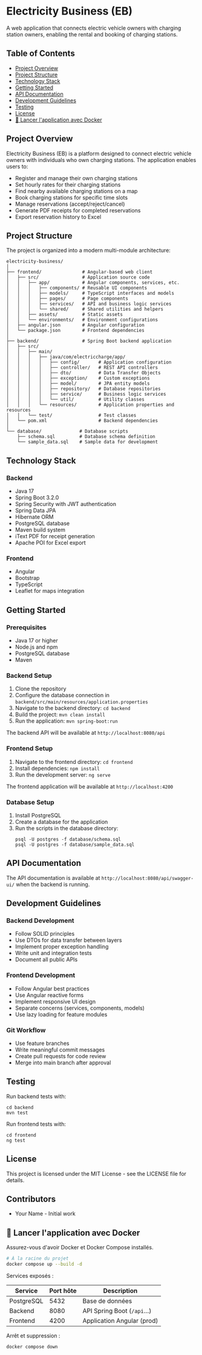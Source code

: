 # Electricity Business (EB)

A web application that connects electric vehicle owners with charging station owners, enabling the rental and booking of charging stations.

## Table of Contents
- [Project Overview](#project-overview)
- [Project Structure](#project-structure)
- [Technology Stack](#technology-stack)
- [Getting Started](#getting-started)
- [API Documentation](#api-documentation)
- [Development Guidelines](#development-guidelines)
- [Testing](#testing)
- [License](#license)
- [🐳 Lancer l'application avec Docker](#🐳-lancer-l'application-avec-docker)

## Project Overview

Electricity Business (EB) is a platform designed to connect electric vehicle owners with individuals who own charging stations. The application enables users to:

- Register and manage their own charging stations
- Set hourly rates for their charging stations
- Find nearby available charging stations on a map
- Book charging stations for specific time slots
- Manage reservations (accept/reject/cancel)
- Generate PDF receipts for completed reservations
- Export reservation history to Excel

## Project Structure

The project is organized into a modern multi-module architecture:

```
electricity-business/
│
├── frontend/               # Angular-based web client
│   ├── src/                # Application source code
│   │   ├── app/            # Angular components, services, etc.
│   │   │   ├── components/ # Reusable UI components
│   │   │   ├── models/     # TypeScript interfaces and models
│   │   │   ├── pages/      # Page components
│   │   │   ├── services/   # API and business logic services
│   │   │   └── shared/     # Shared utilities and helpers
│   │   ├── assets/         # Static assets
│   │   └── environments/   # Environment configurations
│   ├── angular.json        # Angular configuration
│   └── package.json        # Frontend dependencies
│
├── backend/                # Spring Boot backend application
│   ├── src/
│   │   ├── main/
│   │   │   ├── java/com/electriccharge/app/
│   │   │   │   ├── config/       # Application configuration
│   │   │   │   ├── controller/   # REST API controllers
│   │   │   │   ├── dto/          # Data Transfer Objects
│   │   │   │   ├── exception/    # Custom exceptions
│   │   │   │   ├── model/        # JPA entity models
│   │   │   │   ├── repository/   # Database repositories
│   │   │   │   ├── service/      # Business logic services
│   │   │   │   └── util/         # Utility classes
│   │   │   └── resources/        # Application properties and resources
│   │   └── test/                 # Test classes
│   └── pom.xml                   # Backend dependencies
│
└── database/              # Database scripts
    ├── schema.sql         # Database schema definition
    └── sample_data.sql    # Sample data for development
```

## Technology Stack

### Backend
- Java 17
- Spring Boot 3.2.0
- Spring Security with JWT authentication
- Spring Data JPA
- Hibernate ORM
- PostgreSQL database
- Maven build system
- iText PDF for receipt generation
- Apache POI for Excel export

### Frontend
- Angular
- Bootstrap
- TypeScript
- Leaflet for maps integration

## Getting Started

### Prerequisites
- Java 17 or higher
- Node.js and npm
- PostgreSQL database
- Maven

### Backend Setup
1. Clone the repository
2. Configure the database connection in `backend/src/main/resources/application.properties`
3. Navigate to the backend directory: `cd backend`
4. Build the project: `mvn clean install`
5. Run the application: `mvn spring-boot:run`

The backend API will be available at `http://localhost:8080/api`

### Frontend Setup
1. Navigate to the frontend directory: `cd frontend`
2. Install dependencies: `npm install`
3. Run the development server: `ng serve`

The frontend application will be available at `http://localhost:4200`

### Database Setup
1. Install PostgreSQL
2. Create a database for the application
3. Run the scripts in the database directory:
   ```
   psql -U postgres -f database/schema.sql
   psql -U postgres -f database/sample_data.sql
   ```

## API Documentation

The API documentation is available at `http://localhost:8080/api/swagger-ui/` when the backend is running.

## Development Guidelines

### Backend Development
- Follow SOLID principles
- Use DTOs for data transfer between layers
- Implement proper exception handling
- Write unit and integration tests
- Document all public APIs

### Frontend Development
- Follow Angular best practices
- Use Angular reactive forms
- Implement responsive UI design
- Separate concerns (services, components, models)
- Use lazy loading for feature modules

### Git Workflow
- Use feature branches
- Write meaningful commit messages
- Create pull requests for code review
- Merge into main branch after approval

## Testing

Run backend tests with:
```
cd backend
mvn test
```

Run frontend tests with:
```
cd frontend
ng test
```

## License

This project is licensed under the MIT License - see the LICENSE file for details.

## Contributors

- Your Name - Initial work 

## 🐳 Lancer l'application avec Docker

Assurez-vous d'avoir Docker et Docker Compose installés.

```bash
# À la racine du projet
docker compose up --build -d
```

Services exposés :

| Service   | Port hôte | Description                        |
|-----------|-----------|------------------------------------|
| PostgreSQL| 5432      | Base de données                    |
| Backend   | 8080      | API Spring Boot (`/api`…)          |
| Frontend  | 4200      | Application Angular (prod)         |

Arrêt et suppression :

```bash
docker compose down
``` 